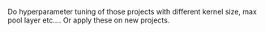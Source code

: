 Do hyperparameter tuning of those projects with different kernel size, max pool layer etc.… Or apply these on new projects.
